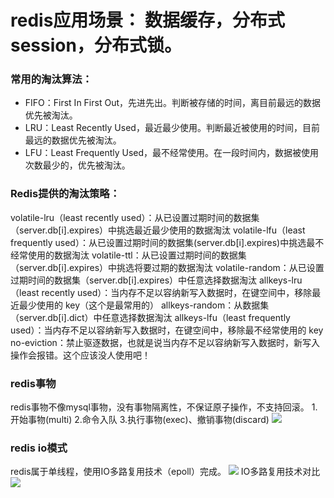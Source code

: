 # redis应用场景： 数据缓存，分布式session，分布式锁。

### 常用的淘汰算法：
 - FIFO：First In First Out，先进先出。判断被存储的时间，离目前最远的数据优先被淘汰。
 - LRU：Least Recently Used，最近最少使用。判断最近被使用的时间，目前最远的数据优先被淘汰。
 - LFU：Least Frequently Used，最不经常使用。在一段时间内，数据被使用次数最少的，优先被淘汰。

### Redis提供的淘汰策略：
volatile-lru（least recently used）：从已设置过期时间的数据集（server.db[i].expires）中挑选最近最少使用的数据淘汰
volatile-lfu（least frequently used）：从已设置过期时间的数据集(server.db[i].expires)中挑选最不经常使用的数据淘汰
volatile-ttl：从已设置过期时间的数据集（server.db[i].expires）中挑选将要过期的数据淘汰
volatile-random：从已设置过期时间的数据集（server.db[i].expires）中任意选择数据淘汰
allkeys-lru（least recently used）：当内存不足以容纳新写入数据时，在键空间中，移除最近最少使用的 key（这个是最常用的）
allkeys-random：从数据集（server.db[i].dict）中任意选择数据淘汰
allkeys-lfu（least frequently used）：当内存不足以容纳新写入数据时，在键空间中，移除最不经常使用的 key
no-eviction：禁止驱逐数据，也就是说当内存不足以容纳新写入数据时，新写入操作会报错。这个应该没人使用吧！


### redis事物
redis事物不像mysql事物，没有事物隔离性，不保证原子操作，不支持回滚。
1.开始事物(multi)
2.命令入队
3.执行事物(exec)、撤销事物(discard)
![](https://s3.ax1x.com/2021/03/10/6GM176.png)


### redis io模式
redis属于单线程，使用IO多路复用技术（epoll）完成。
![](https://s3.ax1x.com/2021/03/10/6GcKiT.md.png)
IO多路复用技术对比
![](https://s3.ax1x.com/2021/03/10/6Gc3QJ.md.png)
